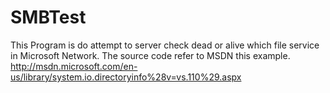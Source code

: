 SMBTest
=======
This Program is do attempt to server check dead or alive which file service in Microsoft Network.
The source code refer to MSDN this example.
http://msdn.microsoft.com/en-us/library/system.io.directoryinfo%28v=vs.110%29.aspx

